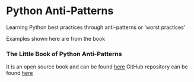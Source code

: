 # Python Anti-Patterns

Learning Python best practices through anti-patterns or 'worst practices'

Examples shown here are from the book 
### The Little Book of Python Anti-Patterns

It is an open source book and can be found [here](http://docs.quantifiedcode.com/python-anti-patterns)
GitHub repository can be found [here](https://github.com/quantifiedcode/python-anti-patterns)